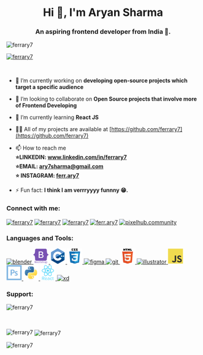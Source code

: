 <h1 align="center">Hi 👋, I'm Aryan Sharma </h1>
<h3 align="center">An aspiring frontend developer from India 🤩.</h3>

<p align="left"> <img src="https://komarev.com/ghpvc/?username=ferrary7&label=Profile%20views&color=0e75b6&style=flat" alt="ferrary7" /> </p>

<p align="left"> <a href="https://github.com/ryo-ma/github-profile-trophy"><img src="https://github-profile-trophy.vercel.app/?username=ferrary7" alt="ferrary7" /></a> </p>

<p align="left"> <a href="https://twitter.com/" target="blank"><img src="https://img.shields.io/twitter/follow/?logo=twitter&style=for-the-badge" alt="" /></a> </p>

- 🔭 I’m currently working on **developing open-source projects which target a specific audience**

- 👯 I’m looking to collaborate on **Open Source projects that involve more of Frontend Developing**

- 🌱 I’m currently learning **React JS**

- 👨‍💻 All of my projects are available at [https://github.com/ferrary7](https://github.com/ferrary7)

- 📫 How to reach me **<br>⭐LINKEDIN: www.linkedin.com/in/ferrary7 <br>
                       ⭐EMAIL: ary7sharma@gmail.com <br>
                        ⭐ INSTAGRAM: [ferr.ary7](https://www.instagram.com/ferr.ary7/)**

- ⚡ Fun fact: **I think I am verrryyyy funnny 😁.**



<h3 align="left">Connect with me:</h3>
<p align="left">
<a href="https://dev.to/ferrary7" target="blank"><img align="center" src="https://raw.githubusercontent.com/rahuldkjain/github-profile-readme-generator/master/src/images/icons/Social/devto.svg" alt="ferrary7" height="30" width="40" /></a>
<a href="https://linkedin.com/in/ferrary7" target="blank"><img align="center" src="https://raw.githubusercontent.com/rahuldkjain/github-profile-readme-generator/master/src/images/icons/Social/linked-in-alt.svg" alt="ferrary7" height="30" width="40" /></a>
<a href="https://codesandbox.com/ferrary7" target="blank"><img align="center" src="https://raw.githubusercontent.com/rahuldkjain/github-profile-readme-generator/master/src/images/icons/Social/codesandbox.svg" alt="ferrary7" height="30" width="40" /></a>
<a href="https://instagram.com/ferr.ary7" target="blank"><img align="center" src="https://raw.githubusercontent.com/rahuldkjain/github-profile-readme-generator/master/src/images/icons/Social/instagram.svg" alt="ferr.ary7" height="30" width="40" /></a>
<a href="https://www.youtube.com/c/pixelhub.community" target="blank"><img align="center" src="https://raw.githubusercontent.com/rahuldkjain/github-profile-readme-generator/master/src/images/icons/Social/youtube.svg" alt="pixelhub.community" height="30" width="40" /></a>
</p>

<h3 align="left">Languages and Tools:</h3>
<p align="left"> <a href="https://www.blender.org/" target="_blank" rel="noreferrer"> <img src="https://download.blender.org/branding/community/blender_community_badge_white.svg" alt="blender" width="40" height="40"/> </a> <a href="https://getbootstrap.com" target="_blank" rel="noreferrer"> <img src="https://raw.githubusercontent.com/devicons/devicon/master/icons/bootstrap/bootstrap-plain-wordmark.svg" alt="bootstrap" width="40" height="40"/> </a> <a href="https://www.w3schools.com/cpp/" target="_blank" rel="noreferrer"> <img src="https://raw.githubusercontent.com/devicons/devicon/master/icons/cplusplus/cplusplus-original.svg" alt="cplusplus" width="40" height="40"/> </a> <a href="https://www.w3schools.com/css/" target="_blank" rel="noreferrer"> <img src="https://raw.githubusercontent.com/devicons/devicon/master/icons/css3/css3-original-wordmark.svg" alt="css3" width="40" height="40"/> </a> <a href="https://www.figma.com/" target="_blank" rel="noreferrer"> <img src="https://www.vectorlogo.zone/logos/figma/figma-icon.svg" alt="figma" width="40" height="40"/> </a> <a href="https://git-scm.com/" target="_blank" rel="noreferrer"> <img src="https://www.vectorlogo.zone/logos/git-scm/git-scm-icon.svg" alt="git" width="40" height="40"/> </a> <a href="https://www.w3.org/html/" target="_blank" rel="noreferrer"> <img src="https://raw.githubusercontent.com/devicons/devicon/master/icons/html5/html5-original-wordmark.svg" alt="html5" width="40" height="40"/> </a> <a href="https://www.adobe.com/in/products/illustrator.html" target="_blank" rel="noreferrer"> <img src="https://www.vectorlogo.zone/logos/adobe_illustrator/adobe_illustrator-icon.svg" alt="illustrator" width="40" height="40"/> </a> <a href="https://developer.mozilla.org/en-US/docs/Web/JavaScript" target="_blank" rel="noreferrer"> <img src="https://raw.githubusercontent.com/devicons/devicon/master/icons/javascript/javascript-original.svg" alt="javascript" width="40" height="40"/> </a> <a href="https://www.photoshop.com/en" target="_blank" rel="noreferrer"> <img src="https://raw.githubusercontent.com/devicons/devicon/master/icons/photoshop/photoshop-line.svg" alt="photoshop" width="40" height="40"/> </a> <a href="https://www.python.org" target="_blank" rel="noreferrer"> <img src="https://raw.githubusercontent.com/devicons/devicon/master/icons/python/python-original.svg" alt="python" width="40" height="40"/> </a> <a href="https://reactjs.org/" target="_blank" rel="noreferrer"> <img src="https://raw.githubusercontent.com/devicons/devicon/master/icons/react/react-original-wordmark.svg" alt="react" width="40" height="40"/> </a> <a href="https://www.adobe.com/products/xd.html" target="_blank" rel="noreferrer"> <img src="https://cdn.worldvectorlogo.com/logos/adobe-xd.svg" alt="xd" width="40" height="40"/> </a> </p>

<h3 align="left">Support:</h3>
<p><a href="https://ko-fi.com/ferrary7"> <img align="left" src="https://cdn.ko-fi.com/cdn/kofi3.png?v=3" height="50" width="210" alt="ferrary7" /></a></p><br><br><br>

<p><img align="left" src="https://github-readme-stats.vercel.app/api/top-langs?username=ferrary7&show_icons=true&locale=en&layout=compact" alt="ferrary7" /></p>

<p>&nbsp;<img align="center" src="https://github-readme-stats.vercel.app/api?username=ferrary7&show_icons=true&locale=en" alt="ferrary7" /></p>

<p><img align="center" src="https://github-readme-streak-stats.herokuapp.com/?user=ferrary7&" alt="ferrary7" /></p>
